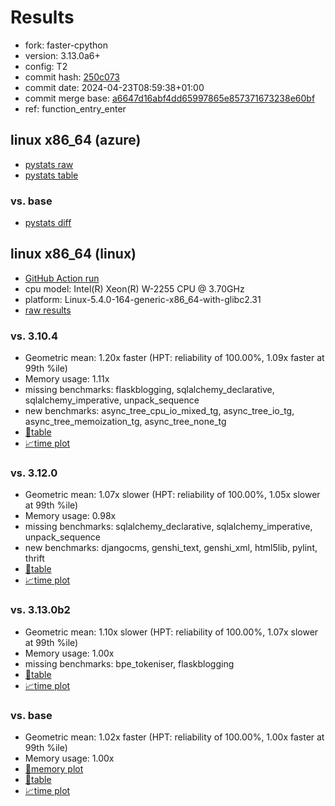 # Results

- fork: faster-cpython
- version: 3.13.0a6+
- config: T2
- commit hash: [250c073](https://github.com/faster%2dcpython/cpython/commit/250c073)
- commit date: 2024-04-23T08:59:38+01:00
- commit merge base: [a6647d16abf4dd65997865e857371673238e60bf](https://github.com/faster%2dcpython/cpython/commit/a6647d16abf4dd65997865e857371673238e60bf)
- ref: function_entry_enter

## linux x86_64 (azure)

- [pystats raw](bm-20240423-azure-x86_64-faster%252dcpython-function_entry_enter-3.13.0a6%2B-250c073-pystats.json)
- [pystats table](bm-20240423-azure-x86_64-faster%252dcpython-function_entry_enter-3.13.0a6%2B-250c073-pystats.md)

### vs. base

- [pystats diff](bm-20240423-azure-x86_64-faster%252dcpython-function_entry_enter-3.13.0a6%2B-250c073-pystats-vs-base.md)

## linux x86_64 (linux)

- [GitHub Action run](https://github.com/faster-cpython/benchmarking/actions/runs/8796929662)
- cpu model: Intel(R) Xeon(R) W-2255 CPU @ 3.70GHz
- platform: Linux-5.4.0-164-generic-x86_64-with-glibc2.31
- [raw results](bm-20240423-linux-x86_64-faster%252dcpython-function_entry_enter-3.13.0a6%2B-250c073.json)

### vs. 3.10.4

- Geometric mean: 1.20x faster (HPT: reliability of 100.00%, 1.09x faster at 99th %ile)
- Memory usage: 1.11x
- missing benchmarks: flaskblogging, sqlalchemy_declarative, sqlalchemy_imperative, unpack_sequence
- new benchmarks: async_tree_cpu_io_mixed_tg, async_tree_io_tg, async_tree_memoization_tg, async_tree_none_tg
- [📄table](bm-20240423-linux-x86_64-faster%252dcpython-function_entry_enter-3.13.0a6%2B-250c073-vs-3.10.4.md)
- [📈time plot](bm-20240423-linux-x86_64-faster%252dcpython-function_entry_enter-3.13.0a6%2B-250c073-vs-3.10.4.svg)

### vs. 3.12.0

- Geometric mean: 1.07x slower (HPT: reliability of 100.00%, 1.05x slower at 99th %ile)
- Memory usage: 0.98x
- missing benchmarks: sqlalchemy_declarative, sqlalchemy_imperative, unpack_sequence
- new benchmarks: djangocms, genshi_text, genshi_xml, html5lib, pylint, thrift
- [📄table](bm-20240423-linux-x86_64-faster%252dcpython-function_entry_enter-3.13.0a6%2B-250c073-vs-3.12.0.md)
- [📈time plot](bm-20240423-linux-x86_64-faster%252dcpython-function_entry_enter-3.13.0a6%2B-250c073-vs-3.12.0.svg)

### vs. 3.13.0b2

- Geometric mean: 1.10x slower (HPT: reliability of 100.00%, 1.07x slower at 99th %ile)
- Memory usage: 1.00x
- missing benchmarks: bpe_tokeniser, flaskblogging
- [📄table](bm-20240423-linux-x86_64-faster%252dcpython-function_entry_enter-3.13.0a6%2B-250c073-vs-3.13.0b2.md)
- [📈time plot](bm-20240423-linux-x86_64-faster%252dcpython-function_entry_enter-3.13.0a6%2B-250c073-vs-3.13.0b2.svg)

### vs. base

- Geometric mean: 1.02x faster (HPT: reliability of 100.00%, 1.00x faster at 99th %ile)
- Memory usage: 1.00x
- [🧠memory plot](bm-20240423-linux-x86_64-faster%252dcpython-function_entry_enter-3.13.0a6%2B-250c073-vs-base-mem.svg)
- [📄table](bm-20240423-linux-x86_64-faster%252dcpython-function_entry_enter-3.13.0a6%2B-250c073-vs-base.md)
- [📈time plot](bm-20240423-linux-x86_64-faster%252dcpython-function_entry_enter-3.13.0a6%2B-250c073-vs-base.svg)

